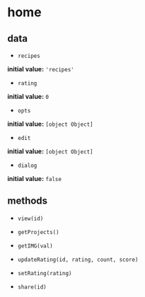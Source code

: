 # home 

## data 

- `recipes` 

**initial value:** `'recipes'` 

- `rating` 

**initial value:** `0` 

- `opts` 

**initial value:** `[object Object]` 

- `edit` 

**initial value:** `[object Object]` 

- `dialog` 

**initial value:** `false` 

## methods 

- `view(id)` 

- `getProjects()` 

- `getIMG(val)` 

- `updateRating(id, rating, count, score)` 

- `setRating(rating)` 

- `share(id)` 

